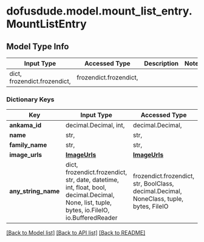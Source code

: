 # dofusdude.model.mount_list_entry.MountListEntry

## Model Type Info
Input Type | Accessed Type | Description | Notes
------------ | ------------- | ------------- | -------------
dict, frozendict.frozendict,  | frozendict.frozendict,  |  | 

### Dictionary Keys
Key | Input Type | Accessed Type | Description | Notes
------------ | ------------- | ------------- | ------------- | -------------
**ankama_id** | decimal.Decimal, int,  | decimal.Decimal,  |  | [optional] 
**name** | str,  | str,  |  | [optional] 
**family_name** | str,  | str,  |  | [optional] 
**image_urls** | [**ImageUrls**](ImageUrls.md) | [**ImageUrls**](ImageUrls.md) |  | [optional] 
**any_string_name** | dict, frozendict.frozendict, str, date, datetime, int, float, bool, decimal.Decimal, None, list, tuple, bytes, io.FileIO, io.BufferedReader | frozendict.frozendict, str, BoolClass, decimal.Decimal, NoneClass, tuple, bytes, FileIO | any string name can be used but the value must be the correct type | [optional]

[[Back to Model list]](../../README.md#documentation-for-models) [[Back to API list]](../../README.md#documentation-for-api-endpoints) [[Back to README]](../../README.md)

